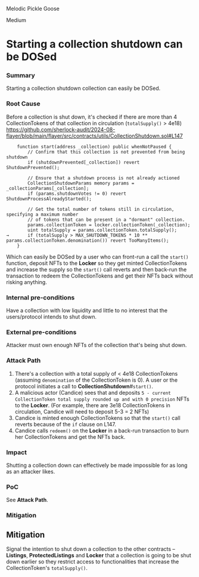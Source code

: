 Melodic Pickle Goose

Medium

# Starting a collection shutdown can be DOSed

### Summary

Starting a collection shutdown collection can easily be DOSed.


### Root Cause

Before a collection is shut down, it's checked if there are more than 4 CollectionTokens of that collection in circulation (`totalSupply()` > 4e18)
https://github.com/sherlock-audit/2024-08-flayer/blob/main/flayer/src/contracts/utils/CollectionShutdown.sol#L147
```solidity
    function start(address _collection) public whenNotPaused {
        // Confirm that this collection is not prevented from being shutdown
        if (shutdownPrevented[_collection]) revert ShutdownPrevented();

        // Ensure that a shutdown process is not already actioned
        CollectionShutdownParams memory params = _collectionParams[_collection];
        if (params.shutdownVotes != 0) revert ShutdownProcessAlreadyStarted();

        // Get the total number of tokens still in circulation, specifying a maximum number
        // of tokens that can be present in a "dormant" collection.
        params.collectionToken = locker.collectionToken(_collection);
        uint totalSupply = params.collectionToken.totalSupply();
→       if (totalSupply > MAX_SHUTDOWN_TOKENS * 10 ** params.collectionToken.denomination()) revert TooManyItems();
    }
```

Which can easily be DOSed by a user who can front-run a call the `start()` function, deposit NFTs to the **Locker** so they get minted CollectionTokens and increase the supply so the `start()` call reverts and then back-run the transaction to redeem the CollectionTokens and get their NFTs back without risking anything.


### Internal pre-conditions

Have a collection with low liquidity and little to no interest that the users/protocol intends to shut down.


### External pre-conditions

Attacker must own enough NFTs of the collection that's being shut down.


### Attack Path

1. There's a collection with a total supply of < 4e18 CollectionTokens (assuming `denomination` of the CollectionToken is 0). A user or the protocol initiates a call to **CollectionShutdown**#`start()`.
2. A malicious actor (Candice) sees that and deposits `5 - current CollectionToken total supply rounded up and with 0 precision`  NFTs to the **Locker**. (For example, there are 3e18 CollectionTokens in circulation, Candice will need to deposit 5-3 = 2 NFTs)
3. Candice is minted enough CollectionTokens so that the `start()` call reverts because of the `if` clause on L147.
4. Candice calls `redeem()` on the **Locker** in a back-run transaction to burn her CollectionTokens and get the NFTs back.

### Impact

Shutting a collection down can effectively be made impossible for as long as an attacker likes.


### PoC

See **Attack Path**.


### Mitigation

## Mitigation
Signal the intention to shut down a collection to the other contracts – **Listings**, **ProtectedListings** and **Locker** that a collection is going to be shut down earlier so they restrict access to functionalities that increase the CollectionToken's `totalSupply()`.
